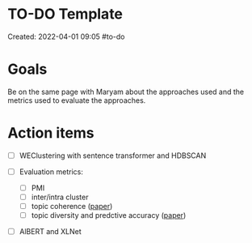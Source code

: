 # TO-DO Template
Created: 2022-04-01 09:05
#to-do 

# Goals
Be on the same page with Maryam about the approaches used and the metrics used to evaluate the approaches.

# Action items
- [ ] WEClustering with sentence transformer and HDBSCAN
- [ ] Evaluation metrics:
	- [ ] PMI
	- [ ] inter/intra cluster
	- [ ] topic coherence ([paper](https://arxiv.org/pdf/2004.14914.pdf))
	- [ ] topic diversity and predctive accuracy ([paper](https://arxiv.org/pdf/2103.00498.pdf))
- [ ] AlBERT and XLNet

